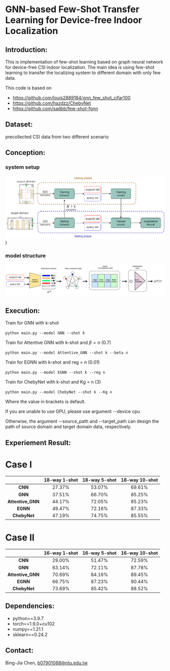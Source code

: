 #  GNN-based Few-Shot Transfer Learning for Device-free Indoor Localization

## Introduction:
This is implementation of few-shot learning based on graph neural network for device-free CSI indoor localization. The main idea is using few-shot learning to transfer the localizing system to different domain with only few data.

This code is based on
- https://github.com/louis2889184/gnn_few_shot_cifar100
- https://github.com/hazdzz/ChebyNet
- https://github.com/sadbb/few-shot-fgnn

## Dataset:
precollected CSI data from two different scenario

## Conception:
### system setup
![](./img/system.png))
### model structure
![](./img/few-shot.png)

## Execution:
Train for GNN with k-shot

`python main.py --model GNN --shot k`

Train for Attentive GNN with k-shot and $\beta=n$ (0.7)

`python main.py --model Attentive_GNN --shot k --beta n` 

Train for EGNN with k-shot and reg = n (0.01)

`python main.py --model EGNN --shot k --reg n`

Train for ChebyNet with k-shot and Kg = n (3)

`python main.py --model ChebyNet --shot k --Kg n`

Where the value in brackets is default.

If you are unable to use GPU, please use argument --device cpu

Otherwise, the argument --source_path and --target_path can design the path of source domain and target domain data, respectively.


## Experiement Result:

# Case I
|                                |       18-way 1-shot      |      18-way 5-shot      |      18-way 10-shot     |
|              :---:             |       :---:       |       :---:       |       :---:       |
| **CNN**                        | 27.37% | 53.07% | 69.61% |
| **GNN**                        | 37.51% | 66.70% | 85.25% | 
| **Attentive_GNN**              | 44.17% | 72.05% | 85.23% | 
| **EGNN**                       | 49.47% | 72.16% | 87.33% |
| **ChebyNet**                   | 47.19% | 74.75% | 85.55% | 

# Case II
|                                |       16-way 1-shot      |      16-way 5-shot      |      16-way 10-shot     |
|              :---:             |       :---:       |       :---:       |       :---:       |
| **CNN**                        | 29.00% | 51.47% | 72.59% |
| **GNN**                        | 63.14% | 72.11% | 87.78% | 
| **Attentive_GNN**              | 70.69% | 84.16% | 89.45% | 
| **EGNN**                       | 66.75% | 87.23% | 90.44% |
| **ChebyNet**                   | 73.69% | 85.42% | 88.52% | 

## Dependencies:

- python==3.9.7
- torch==1.9.0+cu102
- numpy==1.21.1
- sklearn==0.24.2

## Contact:
Bing-Jia Chen, b07901088@ntu.edu.tw
